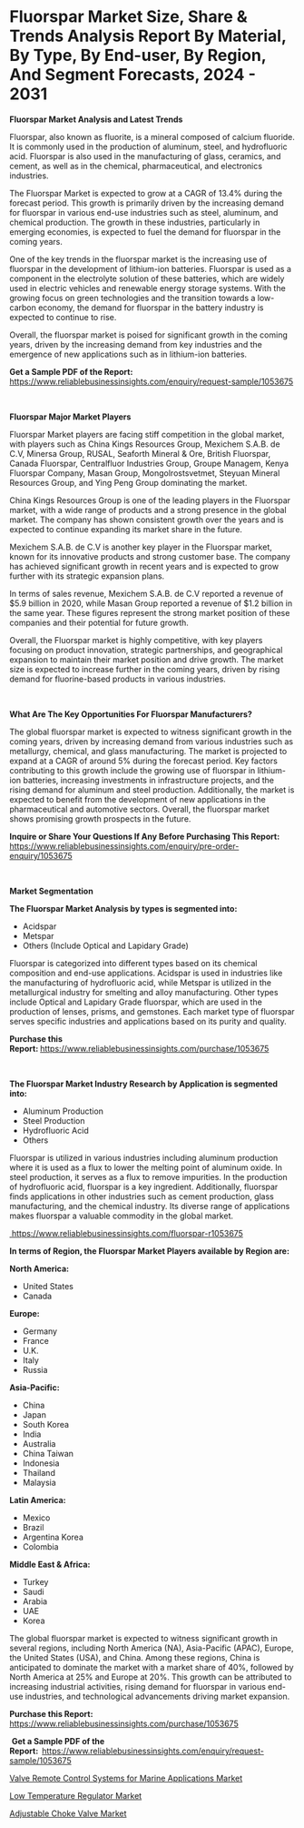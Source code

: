 <p><h1>Fluorspar Market Size, Share & Trends Analysis Report By Material, By Type, By End-user, By Region, And Segment Forecasts, 2024 - 2031</h1></p><p><strong>Fluorspar Market Analysis and Latest Trends</strong></p>
<p><p>Fluorspar, also known as fluorite, is a mineral composed of calcium fluoride. It is commonly used in the production of aluminum, steel, and hydrofluoric acid. Fluorspar is also used in the manufacturing of glass, ceramics, and cement, as well as in the chemical, pharmaceutical, and electronics industries.</p><p>The Fluorspar Market is expected to grow at a CAGR of 13.4% during the forecast period. This growth is primarily driven by the increasing demand for fluorspar in various end-use industries such as steel, aluminum, and chemical production. The growth in these industries, particularly in emerging economies, is expected to fuel the demand for fluorspar in the coming years.</p><p>One of the key trends in the fluorspar market is the increasing use of fluorspar in the development of lithium-ion batteries. Fluorspar is used as a component in the electrolyte solution of these batteries, which are widely used in electric vehicles and renewable energy storage systems. With the growing focus on green technologies and the transition towards a low-carbon economy, the demand for fluorspar in the battery industry is expected to continue to rise.</p><p>Overall, the fluorspar market is poised for significant growth in the coming years, driven by the increasing demand from key industries and the emergence of new applications such as in lithium-ion batteries.</p></p>
<p><strong>Get a Sample PDF of the Report:&nbsp;</strong> <a href="https://www.reliablebusinessinsights.com/enquiry/request-sample/1053675">https://www.reliablebusinessinsights.com/enquiry/request-sample/1053675</a></p>
<p>&nbsp;</p>
<p><strong>Fluorspar Major Market Players</strong></p>
<p><p>Fluorspar Market players are facing stiff competition in the global market, with players such as China Kings Resources Group, Mexichem S.A.B. de C.V, Minersa Group, RUSAL, Seaforth Mineral & Ore, British Fluorspar, Canada Fluorspar, Centralfluor Industries Group, Groupe Managem, Kenya Fluorspar Company, Masan Group, Mongolrostsvetmet, Steyuan Mineral Resources Group, and Ying Peng Group dominating the market.</p><p>China Kings Resources Group is one of the leading players in the Fluorspar market, with a wide range of products and a strong presence in the global market. The company has shown consistent growth over the years and is expected to continue expanding its market share in the future.</p><p>Mexichem S.A.B. de C.V is another key player in the Fluorspar market, known for its innovative products and strong customer base. The company has achieved significant growth in recent years and is expected to grow further with its strategic expansion plans.</p><p>In terms of sales revenue, Mexichem S.A.B. de C.V reported a revenue of $5.9 billion in 2020, while Masan Group reported a revenue of $1.2 billion in the same year. These figures represent the strong market position of these companies and their potential for future growth.</p><p>Overall, the Fluorspar market is highly competitive, with key players focusing on product innovation, strategic partnerships, and geographical expansion to maintain their market position and drive growth. The market size is expected to increase further in the coming years, driven by rising demand for fluorine-based products in various industries.</p></p>
<p>&nbsp;</p>
<p><strong>What Are The Key Opportunities For Fluorspar Manufacturers?</strong></p>
<p><p>The global fluorspar market is expected to witness significant growth in the coming years, driven by increasing demand from various industries such as metallurgy, chemical, and glass manufacturing. The market is projected to expand at a CAGR of around 5% during the forecast period. Key factors contributing to this growth include the growing use of fluorspar in lithium-ion batteries, increasing investments in infrastructure projects, and the rising demand for aluminum and steel production. Additionally, the market is expected to benefit from the development of new applications in the pharmaceutical and automotive sectors. Overall, the fluorspar market shows promising growth prospects in the future.</p></p>
<p><strong>Inquire or Share Your Questions If Any Before Purchasing This Report:</strong> <a href="https://www.reliablebusinessinsights.com/enquiry/pre-order-enquiry/1053675">https://www.reliablebusinessinsights.com/enquiry/pre-order-enquiry/1053675</a></p>
<p>&nbsp;</p>
<p><strong>Market Segmentation</strong></p>
<p><strong>The Fluorspar Market Analysis by types is segmented into:</strong></p>
<p><ul><li>Acidspar</li><li>Metspar</li><li>Others (Include Optical and Lapidary Grade)</li></ul></p>
<p><p>Fluorspar is categorized into different types based on its chemical composition and end-use applications. Acidspar is used in industries like the manufacturing of hydrofluoric acid, while Metspar is utilized in the metallurgical industry for smelting and alloy manufacturing. Other types include Optical and Lapidary Grade fluorspar, which are used in the production of lenses, prisms, and gemstones. Each market type of fluorspar serves specific industries and applications based on its purity and quality.</p></p>
<p><strong>Purchase this Report:&nbsp;</strong><a href="https://www.reliablebusinessinsights.com/purchase/1053675">https://www.reliablebusinessinsights.com/purchase/1053675</a></p>
<p>&nbsp;</p>
<p><strong>The Fluorspar Market Industry Research by Application is segmented into:</strong></p>
<p><ul><li>Aluminum Production</li><li>Steel Production</li><li>Hydrofluoric Acid</li><li>Others</li></ul></p>
<p><p>Fluorspar is utilized in various industries including aluminum production where it is used as a flux to lower the melting point of aluminum oxide. In steel production, it serves as a flux to remove impurities. In the production of hydrofluoric acid, fluorspar is a key ingredient. Additionally, fluorspar finds applications in other industries such as cement production, glass manufacturing, and the chemical industry. Its diverse range of applications makes fluorspar a valuable commodity in the global market.</p></p>
<p><a href="https://www.reliablebusinessinsights.com/fluorspar-r1053675">&nbsp;https://www.reliablebusinessinsights.com/fluorspar-r1053675</a></p>
<p><strong>In terms of Region, the Fluorspar Market Players available by Region are:</strong></p>
<p>
    <p> <strong> North America: </strong>
        <ul>
            <li>United States</li>
            <li>Canada</li>
        </ul>
        </p> 
    <p> <strong> Europe: </strong>
        <ul>
            <li>Germany</li>
            <li>France</li>
            <li>U.K.</li>
            <li>Italy</li>
            <li>Russia</li>
        </ul>
        </p> 
    <p> <strong> Asia-Pacific: </strong>
        <ul>
            <li>China</li>
            <li>Japan</li>
            <li>South Korea</li>
            <li>India</li>
            <li>Australia</li>
            <li>China Taiwan</li>
            <li>Indonesia</li>
            <li>Thailand</li>
            <li>Malaysia</li>
        </ul>
        </p> 
    <p> <strong> Latin America: </strong>
        <ul>
            <li>Mexico</li>
            <li>Brazil</li>
            <li>Argentina Korea</li>
            <li>Colombia</li>
        </ul>
        </p> 
    <p> <strong> Middle East & Africa: </strong>
        <ul>
            <li>Turkey</li>
            <li>Saudi</li>
            <li>Arabia</li>
            <li>UAE</li>
            <li>Korea</li>
        </ul>
    </p>
    </p>
<p><p>The global fluorspar market is expected to witness significant growth in several regions, including North America (NA), Asia-Pacific (APAC), Europe, the United States (USA), and China. Among these regions, China is anticipated to dominate the market with a market share of 40%, followed by North America at 25% and Europe at 20%. This growth can be attributed to increasing industrial activities, rising demand for fluorspar in various end-use industries, and technological advancements driving market expansion.</p></p>
<p><strong>Purchase this Report: </strong><a href="https://www.reliablebusinessinsights.com/purchase/1053675">https://www.reliablebusinessinsights.com/purchase/1053675</a></p>
<p>&nbsp;<strong>Get a Sample PDF of the Report:&nbsp;&nbsp;</strong><a href="https://www.reliablebusinessinsights.com/enquiry/request-sample/1053675">https://www.reliablebusinessinsights.com/enquiry/request-sample/1053675</a></p>
<p><strong></strong></p>
<p><p><a href="https://github.com/shahriarnajimjoy333/Market-Research-Report-List-1/blob/main/valve-remote-control-systems-for-marine-applications-market.md">Valve Remote Control Systems for Marine Applications Market</a></p><p><a href="https://github.com/mbisetmhermsr/Market-Research-Report-List-3/blob/main/low-temperature-regulator-market.md">Low Temperature Regulator Market</a></p><p><a href="https://github.com/cameroneffertz/Market-Research-Report-List-2/blob/main/adjustable-choke-valve-market.md">Adjustable Choke Valve Market</a></p></p>